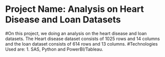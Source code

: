 # Project Name: Analysis on Heart Disease and Loan Datasets
#On this project, we doing an analysis on the heart disease and loan datasets. The Heart disease dataset consists of 1025 rows and 14 columns and the loan dataset consists of 614 rows and 13 columns. 
#Technologies Used are: 1. SAS, Python and PowerBI/Tableau.
